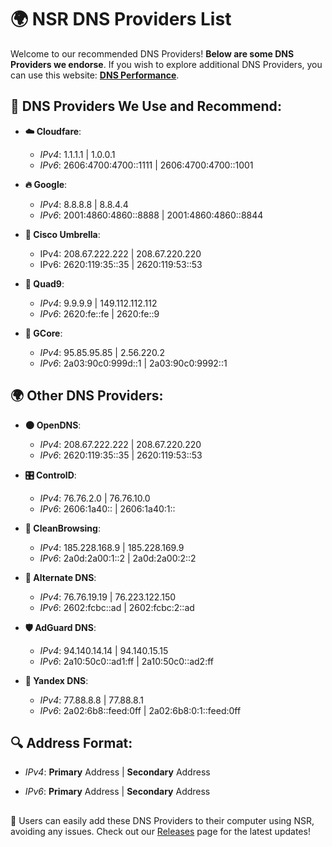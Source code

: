 # 🌍 NSR DNS Providers List

Welcome to our recommended DNS Providers! **Below are some DNS Providers we endorse**. If you wish to explore additional DNS Providers, you can use this website: **[DNS Performance](https://www.dnsperf.com/)**.

## **🚀 DNS Providers We Use and Recommend**:

- **☁️ Cloudfare**:
  - *IPv4*: 1.1.1.1 | 1.0.0.1
  - *IPv6*: 2606:4700:4700::1111 | 2606:4700:4700::1001

- **🔥 Google**:
  - *IPv4*: 8.8.8.8 | 8.8.4.4
  - *IPv6*: 2001:4860:4860::8888 | 2001:4860:4860::8844

- **🌂 Cisco Umbrella**:
  - IPv4: 208.67.222.222 | 208.67.220.220
  - IPv6: 2620:119:35::35 | 2620:119:53::53

- **🎇 Quad9**:
  - *IPv4*: 9.9.9.9 | 149.112.112.112
  - *IPv6*: 2620:fe::fe | 2620:fe::9

- **🧯 GCore**:
  - *IPv4*: 95.85.95.85 | 2.56.220.2
  - *IPv6*: 2a03:90c0:999d::1 | 2a03:90c0:9992::1

## **🌍 Other DNS Providers**:

- **🌑 OpenDNS**:
  - *IPv4*: 208.67.222.222 | 208.67.220.220
  - *IPv6*: 2620:119:35::35 | 2620:119:53::53

- **🎛️ ControlD**:
  - *IPv4*: 76.76.2.0 | 76.76.10.0
  - *IPv6*: 2606:1a40:: | 2606:1a40:1::

- **🧼 CleanBrowsing**:
  - *IPv4*: 185.228.168.9 | 185.228.169.9
  - *IPv6*: 2a0d:2a00:1::2 | 2a0d:2a00:2::2

- **🌙 Alternate DNS**:
  - *IPv4*: 76.76.19.19 | 76.223.122.150
  - *IPv6*: 2602:fcbc::ad | 2602:fcbc:2::ad

- **🛡️ AdGuard DNS**:
  - *IPv4*: 94.140.14.14 | 94.140.15.15
  - *IPv6*: 2a10:50c0::ad1:ff | 2a10:50c0::ad2:ff

- **👀 Yandex DNS**:
  - *IPv4*: 77.88.8.8 | 77.88.8.1
  - *IPv6*: 2a02:6b8::feed:0ff | 2a02:6b8:0:1::feed:0ff

## **🔍 Address Format**:

- *IPv4*: **Primary** Address | **Secondary** Address


- *IPv6*: **Primary** Address | **Secondary** Address





##
🔗 Users can easily add these DNS Providers to their computer using NSR, avoiding any issues. 
Check out our [Releases](https://github.com/M1HA15/Network-Settings-Reset/releases) page for the latest updates!

